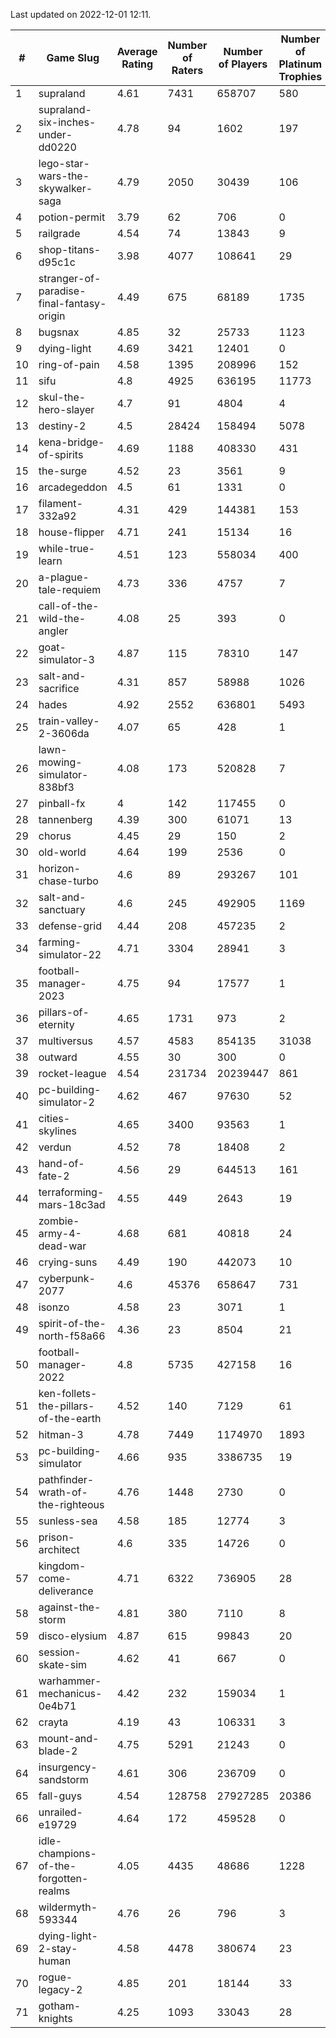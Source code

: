 Last updated on 2022-12-01 12:11.


|#|Game Slug|Average Rating|Number of Raters|Number of Players|Number of Platinum Trophies|Max Rarity (%)|
|---|---|---|---|---|---|---|
|1|supraland|4.61|7431|658707|580|99|
|2|supraland-six-inches-under-dd0220|4.78|94|1602|197|99|
|3|lego-star-wars-the-skywalker-saga|4.79|2050|30439|106|98|
|4|potion-permit|3.79|62|706|0|98|
|5|railgrade|4.54|74|13843|9|98|
|6|shop-titans-d95c1c|3.98|4077|108641|29|98|
|7|stranger-of-paradise-final-fantasy-origin|4.49|675|68189|1735|98|
|8|bugsnax|4.85|32|25733|1123|97|
|9|dying-light|4.69|3421|12401|0|96|
|10|ring-of-pain|4.58|1395|208996|152|96|
|11|sifu|4.8|4925|636195|11773|96|
|12|skul-the-hero-slayer|4.7|91|4804|4|96|
|13|destiny-2|4.5|28424|158494|5078|95|
|14|kena-bridge-of-spirits|4.69|1188|408330|431|94|
|15|the-surge|4.52|23|3561|9|94|
|16|arcadegeddon|4.5|61|1331|0|93|
|17|filament-332a92|4.31|429|144381|153|93|
|18|house-flipper|4.71|241|15134|16|93|
|19|while-true-learn|4.51|123|558034|400|93|
|20|a-plague-tale-requiem|4.73|336|4757|7|92|
|21|call-of-the-wild-the-angler|4.08|25|393|0|91|
|22|goat-simulator-3|4.87|115|78310|147|91|
|23|salt-and-sacrifice|4.31|857|58988|1026|91|
|24|hades|4.92|2552|636801|5493|89|
|25|train-valley-2-3606da|4.07|65|428|1|89|
|26|lawn-mowing-simulator-838bf3|4.08|173|520828|7|87|
|27|pinball-fx|4|142|117455|0|86|
|28|tannenberg|4.39|300|61071|13|86|
|29|chorus|4.45|29|150|2|85|
|30|old-world|4.64|199|2536|0|85|
|31|horizon-chase-turbo|4.6|89|293267|101|83|
|32|salt-and-sanctuary|4.6|245|492905|1169|83|
|33|defense-grid|4.44|208|457235|2|80|
|34|farming-simulator-22|4.71|3304|28941|3|80|
|35|football-manager-2023|4.75|94|17577|1|80|
|36|pillars-of-eternity|4.65|1731|973|2|80|
|37|multiversus|4.57|4583|854135|31038|78|
|38|outward|4.55|30|300|0|76|
|39|rocket-league|4.54|231734|20239447|861|76|
|40|pc-building-simulator-2|4.62|467|97630|52|75|
|41|cities-skylines|4.65|3400|93563|1|74|
|42|verdun|4.52|78|18408|2|73|
|43|hand-of-fate-2|4.56|29|644513|161|72|
|44|terraforming-mars-18c3ad|4.55|449|2643|19|71|
|45|zombie-army-4-dead-war|4.68|681|40818|24|67|
|46|crying-suns|4.49|190|442073|10|65|
|47|cyberpunk-2077|4.6|45376|658647|731|62|
|48|isonzo|4.58|23|3071|1|61|
|49|spirit-of-the-north-f58a66|4.36|23|8504|21|60|
|50|football-manager-2022|4.8|5735|427158|16|49|
|51|ken-follets-the-pillars-of-the-earth|4.52|140|7129|61|49|
|52|hitman-3|4.78|7449|1174970|1893|48|
|53|pc-building-simulator|4.66|935|3386735|19|48|
|54|pathfinder-wrath-of-the-righteous|4.76|1448|2730|0|42|
|55|sunless-sea|4.58|185|12774|3|37|
|56|prison-architect|4.6|335|14726|0|36|
|57|kingdom-come-deliverance|4.71|6322|736905|28|30|
|58|against-the-storm|4.81|380|7110|8|29|
|59|disco-elysium|4.87|615|99843|20|28|
|60|session-skate-sim|4.62|41|667|0|27|
|61|warhammer-mechanicus-0e4b71|4.42|232|159034|1|24|
|62|crayta|4.19|43|106331|3|23|
|63|mount-and-blade-2|4.75|5291|21243|0|8|
|64|insurgency-sandstorm|4.61|306|236709|0|6|
|65|fall-guys|4.54|128758|27927285|20386|5|
|66|unrailed-e19729|4.64|172|459528|0|4|
|67|idle-champions-of-the-forgotten-realms|4.05|4435|48686|1228|3|
|68|wildermyth-593344|4.76|26|796|3|3|
|69|dying-light-2-stay-human|4.58|4478|380674|23|1|
|70|rogue-legacy-2|4.85|201|18144|33|1|
|71|gotham-knights|4.25|1093|33043|28|0.9|
